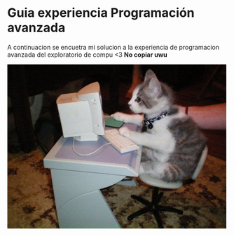 # Guia experiencia Programación avanzada

A continuacion se encuetra mi solucion a la experiencia de programacion avanzada del exploratorio de compu <3 **No copiar uwu**

![gato](img/gato.jpeg)

